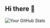 ## Hi there 👋

![Your GitHub Stats](https://github-readme-stats.vercel.app/api?username=Slavyanchiks&show_icons=true&hide_title=true&count_private=true&theme=dark)

